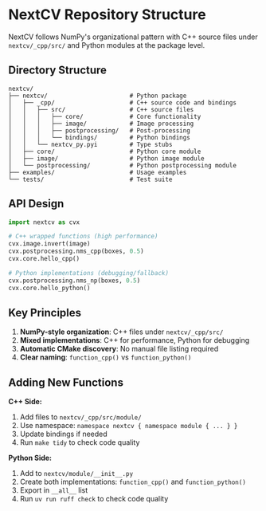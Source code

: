 # NextCV Repository Structure

NextCV follows NumPy's organizational pattern with C++ source files under `nextcv/_cpp/src/` and Python modules at the package level.

## Directory Structure

```
nextcv/
├── nextcv/                       # Python package
│   ├── _cpp/                     # C++ source code and bindings
│   │   ├── src/                  # C++ source files
│   │   │   ├── core/             # Core functionality
│   │   │   ├── image/            # Image processing
│   │   │   ├── postprocessing/   # Post-processing
│   │   │   └── bindings/         # Python bindings
│   │   └── nextcv_py.pyi         # Type stubs
│   ├── core/                     # Python core module
│   ├── image/                    # Python image module
│   └── postprocessing/           # Python postprocessing module
├── examples/                     # Usage examples
└── tests/                        # Test suite
```

## API Design

```python
import nextcv as cvx

# C++ wrapped functions (high performance)
cvx.image.invert(image)
cvx.postprocessing.nms_cpp(boxes, 0.5)
cvx.core.hello_cpp()

# Python implementations (debugging/fallback)
cvx.postprocessing.nms_np(boxes, 0.5)
cvx.core.hello_python()
```

## Key Principles

1. **NumPy-style organization**: C++ files under `nextcv/_cpp/src/`
2. **Mixed implementations**: C++ for performance, Python for debugging
3. **Automatic CMake discovery**: No manual file listing required
4. **Clear naming**: `function_cpp()` vs `function_python()`

## Adding New Functions

**C++ Side:**
1. Add files to `nextcv/_cpp/src/module/`
2. Use namespace: `namespace nextcv { namespace module { ... } }`
3. Update bindings if needed
4. Run `make tidy` to check code quality

**Python Side:**
1. Add to `nextcv/module/__init__.py`
2. Create both implementations: `function_cpp()` and `function_python()`
3. Export in `__all__` list
4. Run `uv run ruff check` to check code quality
